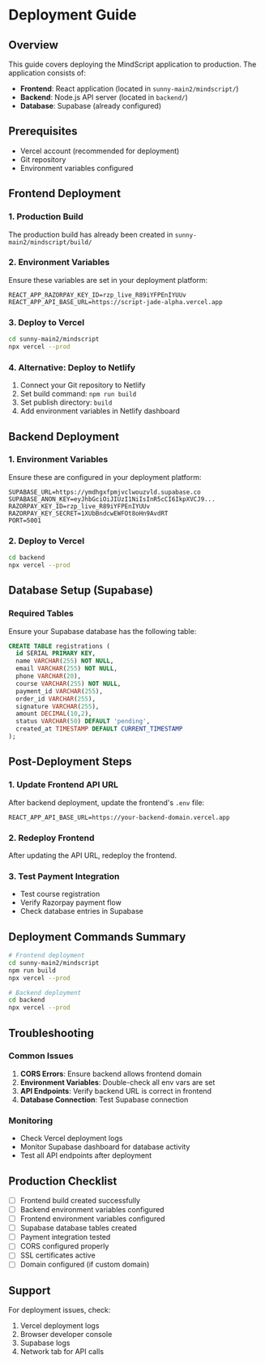 # Deployment Guide

## Overview
This guide covers deploying the MindScript application to production. The application consists of:
- **Frontend**: React application (located in `sunny-main2/mindscript/`)
- **Backend**: Node.js API server (located in `backend/`)
- **Database**: Supabase (already configured)

## Prerequisites
- Vercel account (recommended for deployment)
- Git repository
- Environment variables configured

## Frontend Deployment

### 1. Production Build
The production build has already been created in `sunny-main2/mindscript/build/`

### 2. Environment Variables
Ensure these variables are set in your deployment platform:
```
REACT_APP_RAZORPAY_KEY_ID=rzp_live_R89iYFPEnIYUUv
REACT_APP_API_BASE_URL=https://script-jade-alpha.vercel.app
```

### 3. Deploy to Vercel
```bash
cd sunny-main2/mindscript
npx vercel --prod
```

### 4. Alternative: Deploy to Netlify
1. Connect your Git repository to Netlify
2. Set build command: `npm run build`
3. Set publish directory: `build`
4. Add environment variables in Netlify dashboard

## Backend Deployment

### 1. Environment Variables
Ensure these are configured in your deployment platform:
```
SUPABASE_URL=https://ymdhgxfpmjvclwouzvld.supabase.co
SUPABASE_ANON_KEY=eyJhbGciOiJIUzI1NiIsInR5cCI6IkpXVCJ9...
RAZORPAY_KEY_ID=rzp_live_R89iYFPEnIYUUv
RAZORPAY_KEY_SECRET=1XUbBndcwEWFOt8oHn9AvdRT
PORT=5001
```

### 2. Deploy to Vercel
```bash
cd backend
npx vercel --prod
```

## Database Setup (Supabase)

### Required Tables
Ensure your Supabase database has the following table:

```sql
CREATE TABLE registrations (
  id SERIAL PRIMARY KEY,
  name VARCHAR(255) NOT NULL,
  email VARCHAR(255) NOT NULL,
  phone VARCHAR(20),
  course VARCHAR(255) NOT NULL,
  payment_id VARCHAR(255),
  order_id VARCHAR(255),
  signature VARCHAR(255),
  amount DECIMAL(10,2),
  status VARCHAR(50) DEFAULT 'pending',
  created_at TIMESTAMP DEFAULT CURRENT_TIMESTAMP
);
```

## Post-Deployment Steps

### 1. Update Frontend API URL
After backend deployment, update the frontend's `.env` file:
```
REACT_APP_API_BASE_URL=https://your-backend-domain.vercel.app
```

### 2. Redeploy Frontend
After updating the API URL, redeploy the frontend.

### 3. Test Payment Integration
- Test course registration
- Verify Razorpay payment flow
- Check database entries in Supabase

## Deployment Commands Summary

```bash
# Frontend deployment
cd sunny-main2/mindscript
npm run build
npx vercel --prod

# Backend deployment
cd backend
npx vercel --prod
```

## Troubleshooting

### Common Issues
1. **CORS Errors**: Ensure backend allows frontend domain
2. **Environment Variables**: Double-check all env vars are set
3. **API Endpoints**: Verify backend URL is correct in frontend
4. **Database Connection**: Test Supabase connection

### Monitoring
- Check Vercel deployment logs
- Monitor Supabase dashboard for database activity
- Test all API endpoints after deployment

## Production Checklist
- [ ] Frontend build created successfully
- [ ] Backend environment variables configured
- [ ] Frontend environment variables configured
- [ ] Supabase database tables created
- [ ] Payment integration tested
- [ ] CORS configured properly
- [ ] SSL certificates active
- [ ] Domain configured (if custom domain)

## Support
For deployment issues, check:
1. Vercel deployment logs
2. Browser developer console
3. Supabase logs
4. Network tab for API calls